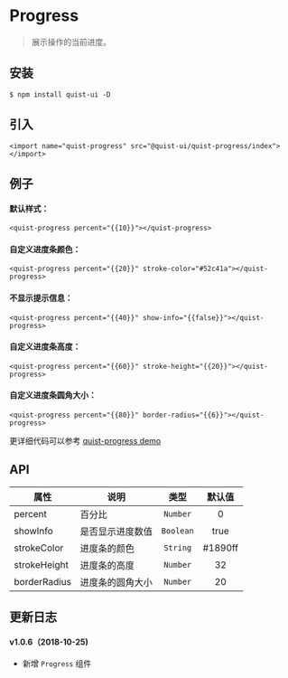 # Progress

> 展示操作的当前进度。


## 安装

```js{4}
$ npm install quist-ui -D
```

## 引入
```js{4}
<import name="quist-progress" src="@quist-ui/quist-progress/index"></import>
```

## 例子

#### 默认样式：

```js{4}
<quist-progress percent="{{10}}"></quist-progress>
```

#### 自定义进度条颜色：

```js{4}
<quist-progress percent="{{20}}" stroke-color="#52c41a"></quist-progress>
```

#### 不显示提示信息：

```js{4}
<quist-progress percent="{{40}}" show-info="{{false}}"></quist-progress>
```

#### 自定义进度条高度：

```js{4}
<quist-progress percent="{{60}}" stroke-height="{{20}}"></quist-progress>
```

#### 自定义进度条圆角大小：

```js{4}
<quist-progress percent="{{80}}" border-radius="{{6}}"></quist-progress>
```


更详细代码可以参考 [quist-progress demo](https://github.com/JDsecretFE/quist-ui/tree/master/src/Progress/index.ux)

## API 

| 属性 | 说明 | 类型 | 默认值 |
|-------------|------------|:--------:|:-----:|
| percent | 百分比 | `Number` | 0 |
| showInfo | 是否显示进度数值 | `Boolean` | true |
| strokeColor | 进度条的颜色 | `String` | #1890ff |
| strokeHeight | 进度条的高度 | `Number` | 32 |
| borderRadius | 进度条的圆角大小| `Number` | 20 |


## 更新日志

#### v1.0.6（2018-10-25)  
* 新增 `Progress` 组件
